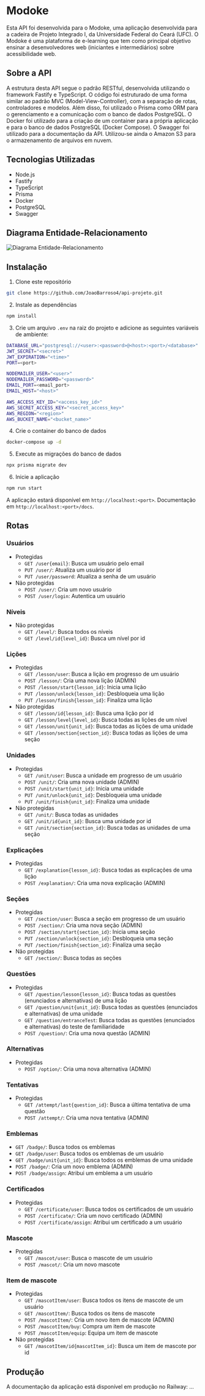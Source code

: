 # Modoke
Esta API foi desenvolvida para o Modoke, uma aplicação desenvolvida para a cadeira de Projeto Integrado I, da Universidade Federal do Ceará (UFC). O Modoke é uma plataforma de e-learning que tem como principal objetivo ensinar a desenvolvedores web (iniciantes e intermediários) sobre acessibilidade web. 

## Sobre a API
A estrutura desta API segue o padrão RESTful, desenvolvida utilizando o framework Fastify e TypeScript. O código foi estruturado de uma forma similar ao padrão MVC (Model-View-Controller), com a separação de rotas, controladores e modelos. Além disso, foi utilizado o Prisma como ORM para o gerenciamento e a comunicação com o banco de dados PostgreSQL. O Docker foi utilizado para a criação de um container para a própria aplicação e para o banco de dados PostgreSQL (Docker Compose). O Swagger foi utilizado para a documentação da API. Utilizou-se ainda o Amazon S3 para o armazenamento de arquivos em nuvem.

## Tecnologias Utilizadas
- Node.js
- Fastify
- TypeScript
- Prisma
- Docker
- PostgreSQL
- Swagger

## Diagrama Entidade-Relacionamento
![Diagrama Entidade-Relacionamento](er-diagram.png)

## Instalação
1. Clone este repositório
```bash
git clone https://github.com/JoaoBarroso4/api-projeto.git
```
2. Instale as dependências
```bash
npm install
```
3. Crie um arquivo `.env` na raiz do projeto e adicione as seguintes variáveis de ambiente:
```bash
DATABASE_URL="postgresql://<user>:<password>@<host>:<port>/<database>"
JWT_SECRET="<secret>"
JWT_EXPIRATION="<time>"
PORT=<port>

NODEMAILER_USER="<user>"
NODEMAILER_PASSWORD="<password>"
EMAIL_PORT=<email_port>
EMAIL_HOST="<host>"

AWS_ACCESS_KEY_ID="<access_key_id>"
AWS_SECRET_ACCESS_KEY="<secret_access_key>"
AWS_REGION="<region>"
AWS_BUCKET_NAME="<bucket_name>"
```
4. Crie o container do banco de dados
```bash
docker-compose up -d
```
5. Execute as migrações do banco de dados
```bash
npx prisma migrate dev
```
6. Inicie a aplicação
```bash
npm run start
```
A aplicação estará disponível em `http://localhost:<port>`. Documentação em `http://localhost:<port>/docs`.

## Rotas
### Usuários
- Protegidas
  - `GET /user{email}`: Busca um usuário pelo email
  - `PUT /user/`: Atualiza um usuário por id
  - `PUT /user/password`: Atualiza a senha de um usuário
- Não protegidas
    - `POST /user/`: Cria um novo usuário
    - `POST /user/login`: Autentica um usuário


### Níveis
- Não protegidas
  - `GET /level/`: Busca todos os níveis
  - `GET /level/id{level_id}`: Busca um nível por id

### Lições
- Protegidas
  - `GET /lesson/user`: Busca a lição em progresso de um usuário
  - `POST /lesson/`: Cria uma nova lição (ADMIN)
  - `POST /lesson/start{lesson_id}`: Inicia uma lição
  - `PUT /lesson/unlock{lesson_id}`: Desbloqueia uma lição
  - `PUT /lesson/finish{lesson_id}`: Finaliza uma lição
- Não protegidas
  - `GET /lesson/id{lesson_id}`: Busca uma lição por id
  - `GET /lesson/level{level_id}`: Busca todas as lições de um nível
  - `GET /lesson/unit{unit_id}`: Busca todas as lições de uma unidade
  - `GET /lesson/section{section_id}`: Busca todas as lições de uma seção

### Unidades
- Protegidas
  - `GET /unit/user`: Busca a unidade em progresso de um usuário
  - `POST /unit/`: Cria uma nova unidade (ADMIN)
  - `POST /unit/start{unit_id}`: Inicia uma unidade
  - `PUT /unit/unlock{unit_id}`: Desbloqueia uma unidade
  - `PUT /unit/finish{unit_id}`: Finaliza uma unidade
- Não protegidas
  - `GET /unit/`: Busca todas as unidades
  - `GET /unit/id{unit_id}`: Busca uma unidade por id
  - `GET /unit/section{section_id}`: Busca todas as unidades de uma seção

### Explicações
- Protegidas
  - `GET /explanation{lesson_id}`: Busca todas as explicações de uma lição
  - `POST /explanation/`: Cria uma nova explicação (ADMIN)

### Seções
- Protegidas
  - `GET /section/user`: Busca a seção em progresso de um usuário
  - `POST /section/`: Cria uma nova seção (ADMIN)
  - `POST /section/start{section_id}`: Inicia uma seção
  - `PUT /section/unlock{section_id}`: Desbloqueia uma seção
  - `PUT /section/finish{section_id}`: Finaliza uma seção
- Não protegidas
  - `GET /section/`: Busca todas as seções

### Questões
- Protegidas
  - `GET /question/lesson{lesson_id}`: Busca todas as questões (enunciados e alternativas) de uma lição
  - `GET /question/unit{unit_id}`: Busca todas as questões (enunciados e alternativas) de uma unidade
  - `GET /question/entranceTest`: Busca todas as questões (enunciados e alternativas) do teste de familiaridade
  - `POST /question/`: Cria uma nova questão (ADMIN)

### Alternativas
- Protegidas
  - `POST /option/`: Cria uma nova alternativa (ADMIN)

### Tentativas
- Protegidas
  - `GET /attempt/last{question_id}`: Busca a última tentativa de uma questão
  - `POST /attempt/`: Cria uma nova tentativa (ADMIN)

### Emblemas
- `GET /badge/`: Busca todos os emblemas
- `GET /badge/user`: Busca todos os emblemas de um usuário
- `GET /badge/unit{unit_id}`: Busca todos os emblemas de uma unidade
- `POST /badge/`: Cria um novo emblema (ADMIN)
- `POST /badge/assign`: Atribui um emblema a um usuário

### Certificados
- Protegidas
  - `GET /certificate/user`: Busca todos os certificados de um usuário
  - `POST /certificate/`: Cria um novo certificado (ADMIN)
  - `POST /certificate/assign`: Atribui um certificado a um usuário

### Mascote
- Protegidas
  - `GET /mascot/user`: Busca o mascote de um usuário
  - `POST /mascot/`: Cria um novo mascote

### Item de mascote
- Protegidas
  - `GET /mascotItem/user`: Busca todos os itens de mascote de um usuário
  - `GET /mascotItem/`: Busca todos os itens de mascote
  - `POST /mascotItem/`: Cria um novo item de mascote (ADMIN)
  - `POST /mascotItem/buy`: Compra um item de mascote
  - `POST /mascotItem/equip`: Equipa um item de mascote
- Não protegidas
  - `GET /mascotItem/id{mascotItem_id}`: Busca um item de mascote por id

## Produção
A documentação da aplicação está disponível em produção no Railway: ...
